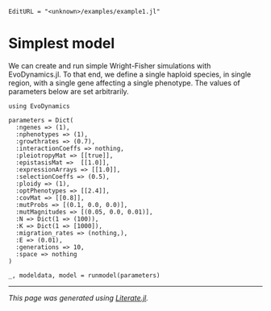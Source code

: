 ```@meta
EditURL = "<unknown>/examples/example1.jl"
```

# Simplest model

We can create and run simple Wright-Fisher simulations with EvoDynamics.jl. To that end, we define a single haploid species, in single region, with a single gene affecting a single phenotype. The values of parameters below are set arbitrarily.

```@example example1
using EvoDynamics

parameters = Dict(
  :ngenes => (1),
  :nphenotypes => (1),
  :growthrates => (0.7),
  :interactionCoeffs => nothing,
  :pleiotropyMat => [[true]],
  :epistasisMat =>  [[1.0]],
  :expressionArrays => [[1.0]],
  :selectionCoeffs => (0.5),
  :ploidy => (1),
  :optPhenotypes => [[2.4]],
  :covMat => [[0.8]],
  :mutProbs => [(0.1, 0.0, 0.0)],
  :mutMagnitudes => [(0.05, 0.0, 0.01)],
  :N => Dict(1 => (100)),
  :K => Dict(1 => [1000]),
  :migration_rates => (nothing,),
  :E => (0.01),
  :generations => 10,
  :space => nothing
)

_, modeldata, model = runmodel(parameters)
```

---

*This page was generated using [Literate.jl](https://github.com/fredrikekre/Literate.jl).*

